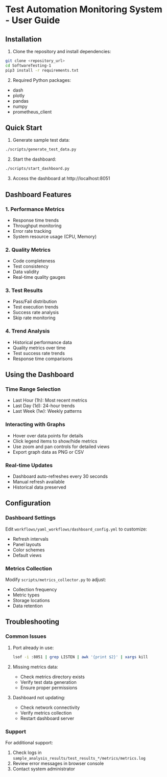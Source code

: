 # Test Automation Monitoring System - User Guide

## Installation

1. Clone the repository and install dependencies:
```bash
git clone <repository_url>
cd SoftwareTesting-1
pip3 install -r requirements.txt
```

2. Required Python packages:
- dash
- plotly
- pandas
- numpy
- prometheus_client

## Quick Start

1. Generate sample test data:
```bash
./scripts/generate_test_data.py
```

2. Start the dashboard:
```bash
./scripts/start_dashboard.py
```

3. Access the dashboard at http://localhost:8051

## Dashboard Features

### 1. Performance Metrics
- Response time trends
- Throughput monitoring
- Error rate tracking
- System resource usage (CPU, Memory)

### 2. Quality Metrics
- Code completeness
- Test consistency
- Data validity
- Real-time quality gauges

### 3. Test Results
- Pass/Fail distribution
- Test execution trends
- Success rate analysis
- Skip rate monitoring

### 4. Trend Analysis
- Historical performance data
- Quality metrics over time
- Test success rate trends
- Response time comparisons

## Using the Dashboard

### Time Range Selection
- Last Hour (1h): Most recent metrics
- Last Day (1d): 24-hour trends
- Last Week (1w): Weekly patterns

### Interacting with Graphs
- Hover over data points for details
- Click legend items to show/hide metrics
- Use zoom and pan controls for detailed views
- Export graph data as PNG or CSV

### Real-time Updates
- Dashboard auto-refreshes every 30 seconds
- Manual refresh available
- Historical data preserved

## Configuration

### Dashboard Settings
Edit `workflows/yaml_workflows/dashboard_config.yml` to customize:
- Refresh intervals
- Panel layouts
- Color schemes
- Default views

### Metrics Collection
Modify `scripts/metrics_collector.py` to adjust:
- Collection frequency
- Metric types
- Storage locations
- Data retention

## Troubleshooting

### Common Issues
1. Port already in use:
   ```bash
   lsof -i :8051 | grep LISTEN | awk '{print $2}' | xargs kill
   ```

2. Missing metrics data:
   - Check metrics directory exists
   - Verify test data generation
   - Ensure proper permissions

3. Dashboard not updating:
   - Check network connectivity
   - Verify metrics collection
   - Restart dashboard server

### Support
For additional support:
1. Check logs in `sample_analysis_results/test_results_*/metrics/metrics.log`
2. Review error messages in browser console
3. Contact system administrator
